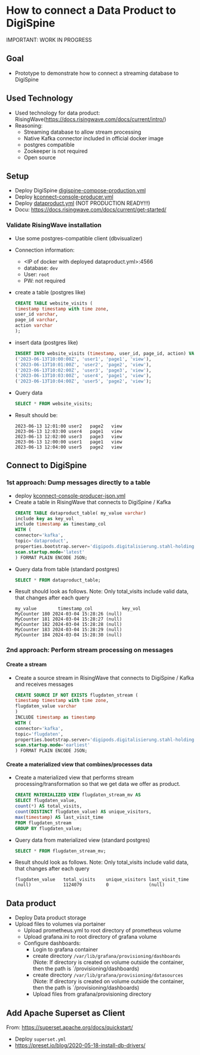 # How to connect a Data Product to DigiSpine

IMPORTANT: WORK IN PROGRESS

## Goal 
- Prototype to demonstrate how to connect a streaming database to DigiSpine

## Used Technology 
- Used technology for data product: RisingWave(https://docs.risingwave.com/docs/current/intro/)
- Reasoning: 
  - Streaming database to allow stream processing
  - Native Kafka connector included in official docker image
  - postgres compatible 
  - Zookeeper is not required 
  - Open source 

## Setup 
- Deploy DigiSpine [digispine-compose-production.yml](../DigiSpine/digispine_production.yml) 
- Deploy [kconnect-console-producer.yml](../DigiSpine/kafka-connect-clients/kconnect-console-producer.yml)
- Deploy [dataproduct.yml](dataproduct.yml) (NOT PRODUCTION READY!!!)
- Docu: https://docs.risingwave.com/docs/current/get-started/

### Validate RisingWave installation
- Use some postgres-compatible client (dbvisualizer)

- Connection information: 
  - \<IP of docker with deployed dataproduct.yml\>:4566 
  - database: `dev`
  - User: `root`
  - PW: not required

- create a table (postgres like) 
    ```sql
    CREATE TABLE website_visits (
    timestamp timestamp with time zone,
    user_id varchar,
    page_id varchar,
    action varchar
    );
    ``` 
- insert data (postgres like)
    ```sql
    INSERT INTO website_visits (timestamp, user_id, page_id, action) VALUES
    ('2023-06-13T10:00:00Z', 'user1', 'page1', 'view'),
    ('2023-06-13T10:01:00Z', 'user2', 'page2', 'view'),
    ('2023-06-13T10:02:00Z', 'user3', 'page3', 'view'),
    ('2023-06-13T10:03:00Z', 'user4', 'page1', 'view'),
    ('2023-06-13T10:04:00Z', 'user5', 'page2', 'view');
    ``` 

- Query data 
    ```sql
    SELECT * FROM website_visits;
    ``` 
- Result should be:
    ```
    2023-06-13 12:01:00	user2	page2	view
    2023-06-13 12:03:00	user4	page1	view
    2023-06-13 12:02:00	user3	page3	view
    2023-06-13 12:00:00	user1	page1	view
    2023-06-13 12:04:00	user5	page2	view
    ```

## Connect to DigiSpine
### 1st approach: Dump messages directly to a table

- deploy [kconnect-console-producer-json.yml](kconnect-console-producer-json.yml)
- Create a table in RisingWave that connects to DigiSpine / Kafka
  ```sql
  CREATE TABLE dataproduct_table( my_value varchar)
  include key as key_vol
  include timestamp as timestamp_col
  WITH (
  connector='kafka',
  topic='dataproduct',
  properties.bootstrap.server='digipods.digitalisierung.stahl-holding-saar.de:9092',
  scan.startup.mode='latest'
  ) FORMAT PLAIN ENCODE JSON;
  ```
- Query data from table (standard postgres)
    ```sql
    SELECT * FROM dataproduct_table;
    ```
- Result should look as follows. Note: Only total_visits include valid data, that changes after each query
   ```
  my_value        timestamp_col           key_vol
  MyCounter 180	2024-03-04 15:28:26	(null)
  MyCounter 181	2024-03-04 15:28:27	(null)
  MyCounter 182	2024-03-04 15:28:28	(null)
  MyCounter 183	2024-03-04 15:28:29	(null)
  MyCounter 184	2024-03-04 15:28:30	(null)
  ```

### 2nd approach: Perform stream processing on messages
#### Create a stream 
- Create a source stream in RisingWave that connects to DigiSpine / Kafka and receives messages
    ```sql
    CREATE SOURCE IF NOT EXISTS flugdaten_stream (
    timestamp timestamp with time zone,
    flugdaten_value varchar
    )
    INCLUDE timestamp as timestamp
    WITH (
    connector='kafka',
    topic='flugdaten',
    properties.bootstrap.server='digipods.digitalisierung.stahl-holding-saar.de:9092',
    scan.startup.mode='earliest'
    ) FORMAT PLAIN ENCODE JSON;
    ```
#### Create a materialized view that combines/processes data
- Create a materialized view that performs stream processing/transformation so that we get  data we offer as product. 
    ```sql
    CREATE MATERIALIZED VIEW flugdaten_stream_mv AS
    SELECT flugdaten_value,
    count(*) AS total_visits,
    count(DISTINCT flugdaten_value) AS unique_visitors,
    max(timestamp) AS last_visit_time
    FROM flugdaten_stream
    GROUP BY flugdaten_value;
    ```
- Query data from materialized view (standard postgres)
    ```sql
    SELECT * FROM flugdaten_stream_mv;
    ```
- Result should look as follows. Note: Only total_visits include valid data, that changes after each query 
   ```
  flugdaten_value	total_visits	unique_visitors	last_visit_time
  (null)	        1124079	        0	            (null)
  ```



## Data product
- Deploy Data product storage
- Upload files to volumes via portainer
  - Upload prometheus.yml to root directory of prometheus volume
  - Upload grafana.ini to root directory of grafana volume
  - Configure dashboards:                     
    - Login to grafana container
    - create directory `/var/lib/grafana/provisioning/dashboards` (Note: If directory is created on volume outside the container, then the path is `/provisioning/dashboards)
    - create directory `/var/lib/grafana/provisioning/datasources` (Note: If directory is created on volume outside the container, then the path is `/provisioning/dashboards)
    - Upload files from grafana/provisioning directory 

## Add Apache Superset as Client
From: https://superset.apache.org/docs/quickstart/
- Deploy `superset.yml`
- https://preset.io/blog/2020-05-18-install-db-drivers/